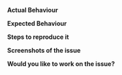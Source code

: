 **Actual Behaviour**

<!-- What is the current situation and how is it a problem or how is it not good enough -->

**Expected Behaviour**

<!--State here what the feature should enable and how will it improve the project-->

**Steps to reproduce it**

<!-- How can the issue be solved and the 'Expected Behaviour' be implemented -->


**Screenshots of the issue**

<!--If possible, attach a screenshot of the issue to show the problem(s)-->

**Would you like to work on the issue?**

<!--Please let us know if you can work on it or the issue should be assigned to someone else.-->
